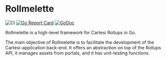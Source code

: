 # Rollmelette

![CI](https://github.com/gligneul/rollmelette/actions/workflows/ci.yaml/badge.svg)
[![Go Report Card](https://goreportcard.com/badge/github.com/gligneul/rollmelette)](https://goreportcard.com/report/github.com/gligneul/rollmelette)
[![GoDoc](https://img.shields.io/static/v1?label=godoc&message=reference&color=blue)](https://pkg.go.dev/github.com/gligneul/rollmelette)

Rollmelette is a high-level framework for Cartesi Rollups in Go.

The main objective of Rollmelette is to facilitate the development of the Cartesi-application back-end.
It offers an abstraction on top of the Rollups API, it manages assets from portals, and it has unit-testing functions.
